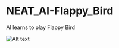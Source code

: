 # NEAT_AI-Flappy_Bird
AI learns to play Flappy Bird



![Alt text](/ss.gif?raw=true "Optional Title")
